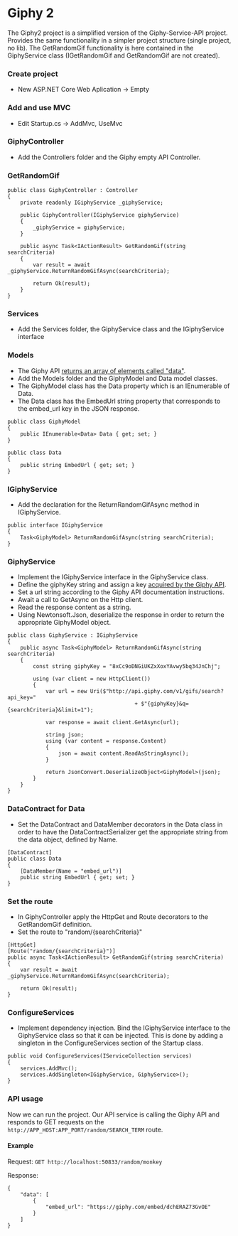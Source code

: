 # Giphy 2
The Giphy2 project is a simplified version of the Giphy-Service-API project. Provides the same functionality in a simpler project structure (single project, no lib). The GetRandomGif functionality is here contained in the GiphyService class (IGetRandomGif and GetRandomGif are not created).

### Create project

* New ASP.NET Core Web Aplication -> Empty

### Add and use MVC

* Edit Startup.cs -> AddMvc, UseMvc

### GiphyController

* Add the Controllers folder and the Giphy empty API Controller.

### GetRandomGif

```
public class GiphyController : Controller
{
    private readonly IGiphyService _giphyService;

    public GiphyController(IGiphyService giphyService)
    {
        _giphyService = giphyService;
    }
    
    public async Task<IActionResult> GetRandomGif(string searchCriteria)
    {
        var result = await _giphyService.ReturnRandomGifAsync(searchCriteria);

        return Ok(result);
    }
}
```

### Services

* Add the Services folder, the GiphyService class and the IGiphyService interface 

### Models

* The Giphy API [returns an array of elements called "data"](http://api.giphy.com/v1/gifs/search?q=acdc&api_key=8xCc9oDNGiUKZxXoxYAvwy5bq34JnChj).
* Add the Models folder and the GiphyModel and Data model classes.
* The GiphyModel class has the Data property which is an IEnumerable of Data.
* The Data class has the EmbedUrl string property that corresponds to the embed_url key in the JSON response.

```
public class GiphyModel
{
    public IEnumerable<Data> Data { get; set; }
}

public class Data
{    
    public string EmbedUrl { get; set; }
}
```

### IGiphyService

* Add the declaration for the ReturnRandomGifAsync method in IGiphyService.

```
public interface IGiphyService
{
    Task<GiphyModel> ReturnRandomGifAsync(string searchCriteria);
}
```


### GiphyService

* Implement the IGiphyService interface in the GiphyService class.
* Define the giphyKey string and assign a key [acquired by the Giphy API](https://developers.giphy.com/dashboard/).
* Set a url string according to the Giphy API documentation instructions.
* Await a call to GetAsync on the Http client.
* Read the response content as a string.
* Using Newtonsoft.Json, deserialize the response in order to return the appropriate GiphyModel object.

```
public class GiphyService : IGiphyService
{
    public async Task<GiphyModel> ReturnRandomGifAsync(string searchCriteria)
    {
        const string giphyKey = "8xCc9oDNGiUKZxXoxYAvwy5bq34JnChj";

        using (var client = new HttpClient())
        {
            var url = new Uri($"http://api.giphy.com/v1/gifs/search?api_key=" 
                                        + $"{giphyKey}&q={searchCriteria}&limit=1");
            
            var response = await client.GetAsync(url);

            string json;
            using (var content = response.Content)
            {
                json = await content.ReadAsStringAsync();
            }

            return JsonConvert.DeserializeObject<GiphyModel>(json);
        }
    }
}
```



### DataContract for Data

* Set the DataContract and DataMember decorators in the Data class in order to have the DataContractSerializer get the appropriate string from the data object, defined by Name.

```
[DataContract]
public class Data
{
    [DataMember(Name = "embed_url")]
    public string EmbedUrl { get; set; }
}
```

### Set the route

* In GiphyController apply the HttpGet and Route decorators to the GetRandomGif definition. 
* Set the route to "random/{searchCriteria}"

```
[HttpGet]
[Route("random/{searchCriteria}")]
public async Task<IActionResult> GetRandomGif(string searchCriteria)
{
    var result = await _giphyService.ReturnRandomGifAsync(searchCriteria);

    return Ok(result);
}
```


### ConfigureServices

* Implement dependency injection. Bind the IGiphyService interface to the GiphyService class so that it can be injected. This is done by adding a singleton in the ConfigureServices section of the Startup class.

```
public void ConfigureServices(IServiceCollection services)
{
    services.AddMvc();
    services.AddSingleton<IGiphyService, GiphyService>();
}
```
    


### API usage

Now we can run the project. Our API service is calling the Giphy API and responds to GET requests on the `http://APP_HOST:APP_PORT/random/SEARCH_TERM` route.

#### Example

Request: `GET http://localhost:50833/random/monkey`

Response: 
```
{
    "data": [
        {
            "embed_url": "https://giphy.com/embed/dchERAZ73GvOE"
        }
    ]
}
```